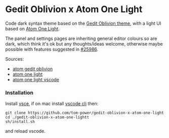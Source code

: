 # Gedit Oblivion x Atom One Light

Code dark syntax theme based on the [Gedit Oblivion theme](https://github.com/mig/gedit-themes/blob/master/oblivion.xml), with a light UI based on [Atom One Light](https://github.com/atom/one-light-ui).

The panel and settings pages are inheriting general editor colours so are dark, which think it's ok but any thoughts/ideas welcome, otherwise maybe possible with features suggested in [#25986](https://github.com/microsoft/vscode/issues/25986).

Sources:

- [atom gedit oblivion](https://github.com/robertfoss/atom_gedit_oblivion)
- [atom one light](https://github.com/atom/one-light-ui)
- [atom one light vscode](https://github.com/akamud/vscode-theme-onelight)

### Installation

Install [vsce](https://github.com/microsoft/vscode-vsce), if on mac install [vscode cli](https://code.visualstudio.com/docs/setup/mac#_launching-from-the-command-line) then:

```
git clone https://github.com/tom-power/gedit-oblivion-x-atom-one-light
cd ./gedit-oblivion-x-atom-one-lightt
sh/install.sh
```

and reload vscode.
